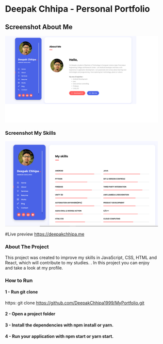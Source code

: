 # Deepak Chhipa - Personal Portfolio

## Screenshot About Me


![Code ](https://github.com/DeepakChhipa1999/MyPortfolio/blob/master/images/Untitled.png)


### Screenshot My Skills


![Code ](https://github.com/DeepakChhipa1999/MyPortfolio/blob/master/images/Untitled1.png)

#Live preview https://deepakchhipa.me


### About The Project

This project was created to improve my skills in JavaScript, CSS, HTML and React, which will contribute to my studies.
. In this project you can enjoy and take a look at my profile.


### How to Run

#### 1 - Run git clone

https: git clone https://github.com/DeepakChhipa1999/MyPortfolio.git

#### 2 - Open a project folder

#### 3 - Install the dependencies with npm install or yarn.

#### 4 - Run your application with npm start or yarn start.




